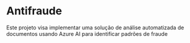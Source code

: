 # Antifraude
Este projeto visa implementar uma solução de análise automatizada de documentos usando Azure AI para identificar padrões de fraude
